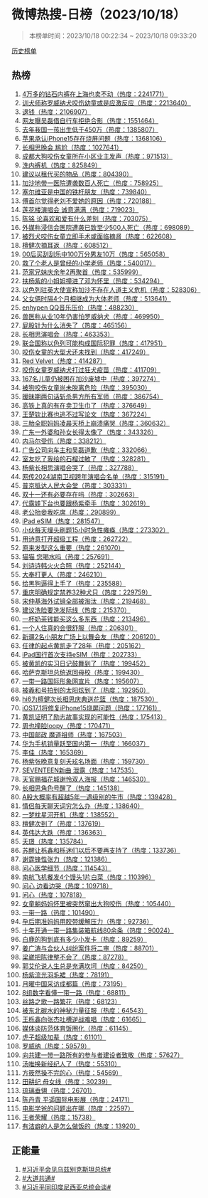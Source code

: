 <h1>
微博热搜-日榜（2023/10/18）
</h1>
<blockquote>
<p>
本榜单时间：2023/10/18 00:22:34 ~ 2023/10/18 09:33:20
</p>
</blockquote>
<p>
<a href="https://github.com/daifee/weibo-hot-search/tree/main/archives/daily">历史榜单</a>
</p>
<h2>
热榜
</h2>
<ol>

<li>
<a href="https://s.weibo.com/weibo?q=%234%E4%B8%87%E5%A4%9A%E7%9A%84%E9%92%BB%E7%9F%B3%E5%86%85%E8%A3%A4%E5%9C%A8%E4%B8%8A%E6%B5%B7%E4%B9%9F%E5%8D%96%E4%B8%8D%E5%8A%A8%23" target="weibo">
4万多的钻石内裤在上海也卖不动（热度：2241771）
</a>
</li>

<li>
<a href="https://s.weibo.com/weibo?q=%23%E8%AE%AD%E7%8A%AC%E5%B8%88%E7%A7%B0%E7%BD%97%E5%A8%81%E7%BA%B3%E7%8A%AC%E5%92%AC%E4%BC%A4%E5%B9%BC%E7%AB%A5%E6%88%96%E6%98%AF%E5%BA%94%E6%BF%80%E5%8F%8D%E5%BA%94%23" target="weibo">
训犬师称罗威纳犬咬伤幼童或是应激反应（热度：2213640）
</a>
</li>

<li>
<a href="https://s.weibo.com/weibo?q=%23%E9%80%80%E9%92%B1%23" target="weibo">
退钱（热度：2106907）
</a>
</li>

<li>
<a href="https://s.weibo.com/weibo?q=%23%E7%BD%91%E5%8F%8B%E6%9B%9D%E5%90%B4%E7%A3%8A%E5%80%9F%E8%87%AA%E8%A1%8C%E8%BD%A6%E6%8B%92%E7%BB%9D%E5%90%88%E5%BD%B1%23" target="weibo">
网友曝吴磊借自行车拒绝合影（热度：1551464）
</a>
</li>

<li>
<a href="https://s.weibo.com/weibo?q=%23%E5%8E%BB%E5%B9%B4%E6%88%91%E5%9B%BD%E4%B8%80%E5%AD%A9%E5%87%BA%E7%94%9F%E4%BD%8E%E4%BA%8E450%E4%B8%87%23" target="weibo">
去年我国一孩出生低于450万（热度：1385807）
</a>
</li>

<li>
<a href="https://s.weibo.com/weibo?q=%23%E8%8B%B9%E6%9E%9C%E6%89%BF%E8%AE%A4iPhone15%E5%AD%98%E5%9C%A8%E7%83%A7%E5%B1%8F%E9%97%AE%E9%A2%98%23" target="weibo">
苹果承认iPhone15存在烧屏问题（热度：1368106）
</a>
</li>

<li>
<a href="https://s.weibo.com/weibo?q=%23%E9%95%BF%E7%9B%B8%E6%80%9D%E6%99%9A%E4%BC%9A%20%E5%B0%B4%E5%B0%AC%23" target="weibo">
长相思晚会 尴尬（热度：1027641）
</a>
</li>

<li>
<a href="https://s.weibo.com/weibo?q=%23%E6%88%90%E9%83%BD%E5%A4%A7%E7%8B%97%E5%92%AC%E4%BC%A4%E5%A5%B3%E7%AB%A5%E6%89%80%E5%9C%A8%E5%B0%8F%E5%8C%BA%E4%B8%9A%E4%B8%BB%E5%8F%91%E5%A3%B0%23" target="weibo">
成都大狗咬伤女童所在小区业主发声（热度：971513）
</a>
</li>

<li>
<a href="https://s.weibo.com/weibo?q=%23%E6%B4%97%E5%86%85%E8%A3%A4%E6%9C%BA%23" target="weibo">
洗内裤机（热度：825849）
</a>
</li>

<li>
<a href="https://s.weibo.com/weibo?q=%23%E5%BB%BA%E8%AE%AE%E4%BB%A5%E7%A7%9F%E4%BB%A3%E4%B9%B0%E7%9A%84%E7%89%A9%E5%93%81%23" target="weibo">
建议以租代买的物品（热度：804390）
</a>
</li>

<li>
<a href="https://s.weibo.com/weibo?q=%23%E5%8A%A0%E6%B2%99%E5%9C%B0%E5%B8%A6%E4%B8%80%E5%8C%BB%E9%99%A2%E9%81%AD%E8%A2%AD%E6%95%B0%E7%99%BE%E4%BA%BA%E6%AD%BB%E4%BA%A1%23" target="weibo">
加沙地带一医院遭袭数百人死亡（热度：758925）
</a>
</li>

<li>
<a href="https://s.weibo.com/weibo?q=%23%E5%A1%9E%E5%B0%94%E7%BB%B4%E4%BA%9A%E6%98%AF%E4%B8%AD%E5%9B%BD%E7%9A%84%E9%93%81%E6%9D%86%E6%9C%8B%E5%8F%8B%23" target="weibo">
塞尔维亚是中国的铁杆朋友（热度：739840）
</a>
</li>

<li>
<a href="https://s.weibo.com/weibo?q=%23%E5%82%85%E9%A6%96%E5%B0%94%E8%A7%89%E5%BE%97%E8%80%81%E5%88%98%E4%B8%8D%E7%88%B1%E5%A5%B9%E7%9A%84%E5%8E%9F%E5%9B%A0%23" target="weibo">
傅首尔觉得老刘不爱她的原因（热度：720188）
</a>
</li>

<li>
<a href="https://s.weibo.com/weibo?q=%23%E8%8E%B2%E8%8A%B1%E6%A5%BC%E6%BC%94%E5%94%B1%E4%BC%9A%20%E8%AF%9A%E6%84%8F%E6%BB%A1%E6%BB%A1%23" target="weibo">
莲花楼演唱会 诚意满满（热度：719023）
</a>
</li>

<li>
<a href="https://s.weibo.com/weibo?q=%23%E9%99%88%E9%93%AD%20%E8%AE%BA%E5%96%9C%E6%AC%A2%E5%92%8C%E7%88%B1%E6%9C%89%E4%BB%80%E4%B9%88%E5%B7%AE%E5%88%AB%23" target="weibo">
陈铭 论喜欢和爱有什么差别（热度：703075）
</a>
</li>

<li>
<a href="https://s.weibo.com/weibo?q=%23%E5%A4%96%E5%AA%92%E7%A7%B0%E6%B5%B8%E4%BF%A1%E4%BC%9A%E5%8C%BB%E9%99%A2%E9%81%AD%E8%A2%AD%E5%B7%B2%E8%87%B4%E8%87%B3%E5%B0%91500%E4%BA%BA%E6%AD%BB%E4%BA%A1%23" target="weibo">
外媒称浸信会医院遭袭已致至少500人死亡（热度：698089）
</a>
</li>

<li>
<a href="https://s.weibo.com/weibo?q=%23%E8%A2%AB%E7%83%88%E7%8A%AC%E5%92%AC%E4%BC%A4%E5%A5%B3%E7%AB%A5%E7%AB%8B%E5%8D%B3%E6%89%8B%E6%9C%AF%E6%88%96%E9%9D%A2%E4%B8%B4%E6%91%98%E8%82%BE%23" target="weibo">
被烈犬咬伤女童立即手术或面临摘肾（热度：622608）
</a>
</li>

<li>
<a href="https://s.weibo.com/weibo?q=%23%E6%AA%80%E5%81%A5%E6%AC%A1%E6%91%98%E8%80%B3%E8%BF%94%23" target="weibo">
檀健次摘耳返（热度：608512）
</a>
</li>

<li>
<a href="https://s.weibo.com/weibo?q=%2300%E5%90%8E%E4%B9%B0%E5%88%AE%E5%88%AE%E4%B9%90%E4%B8%AD100%E4%B8%87%E5%88%86%E7%94%B7%E5%8F%8B10%E4%B8%87%23" target="weibo">
00后买刮刮乐中100万分男友10万（热度：565058）
</a>
</li>

<li>
<a href="https://s.weibo.com/weibo?q=%23%E6%95%91%E4%BA%86%E4%B8%AA%E8%80%81%E4%BA%BA%E6%98%AF%E6%9B%BE%E7%BB%8F%E7%9A%84%E5%B0%8F%E5%AD%A6%E8%80%81%E5%B8%88%23" target="weibo">
救了个老人是曾经的小学老师（热度：540017）
</a>
</li>

<li>
<a href="https://s.weibo.com/weibo?q=%23%E8%8C%83%E5%AE%B6%E5%85%84%E5%A6%B9%E5%BA%86%E4%BD%99%E5%B9%B42%E5%86%8D%E8%81%9A%E9%A6%96%23" target="weibo">
范家兄妹庆余年2再聚首（热度：535999）
</a>
</li>

<li>
<a href="https://s.weibo.com/weibo?q=%23%E6%89%B6%E6%9D%A8%E7%B4%AB%E7%9A%84%E5%B0%8F%E5%A7%90%E5%A7%90%E6%92%9E%E8%BF%9B%E4%BA%86%E9%82%93%E4%B8%BA%E6%80%80%E9%87%8C%23" target="weibo">
扶杨紫的小姐姐撞进了邓为怀里（热度：534294）
</a>
</li>

<li>
<a href="https://s.weibo.com/weibo?q=%23%E4%BB%A5%E8%89%B2%E5%88%97%E9%A9%BB%E8%8B%B1%E5%A4%A7%E4%BD%BF%E5%AE%A3%E7%A7%B0%E5%8A%A0%E6%B2%99%E4%B8%8D%E5%AD%98%E5%9C%A8%E4%BA%BA%E9%81%93%E4%B8%BB%E4%B9%89%E5%8D%B1%E6%9C%BA%23" target="weibo">
以色列驻英大使宣称加沙不存在人道主义危机（热度：528306）
</a>
</li>

<li>
<a href="https://s.weibo.com/weibo?q=%23%E7%88%B6%E5%A5%B3%E4%BF%A9%E6%97%B6%E9%9A%944%E4%B8%AA%E6%9C%88%E7%9B%B8%E7%BB%A7%E6%88%90%E4%B8%BA%E5%A4%A7%E4%BD%93%E8%80%81%E5%B8%88%23" target="weibo">
父女俩时隔4个月相继成为大体老师（热度：513641）
</a>
</li>

<li>
<a href="https://s.weibo.com/weibo?q=%23enhypen%20QQ%E9%9F%B3%E4%B9%90%E5%8E%8B%E4%BB%B7%23" target="weibo">
enhypen QQ音乐压价（热度：488230）
</a>
</li>

<li>
<a href="https://s.weibo.com/weibo?q=%23%E5%85%BD%E5%8C%BB%E7%A7%B0%E4%BB%8E%E4%B8%9A10%E5%B9%B4%E4%BB%8D%E5%AE%B3%E6%80%95%E7%BD%97%E5%A8%81%E7%BA%B3%E7%8A%AC%23" target="weibo">
兽医称从业10年仍害怕罗威纳犬（热度：469950）
</a>
</li>

<li>
<a href="https://s.weibo.com/weibo?q=%23%E5%B1%81%E8%82%A1%E9%92%88%E4%B8%BA%E4%BB%80%E4%B9%88%E6%B6%88%E5%A4%B1%E4%BA%86%23" target="weibo">
屁股针为什么消失了（热度：465156）
</a>
</li>

<li>
<a href="https://s.weibo.com/weibo?q=%23%E9%95%BF%E7%9B%B8%E6%80%9D%E6%BC%94%E5%94%B1%E4%BC%9A%23" target="weibo">
长相思演唱会（热度：463353）
</a>
</li>

<li>
<a href="https://s.weibo.com/weibo?q=%23%E8%81%94%E5%90%88%E5%9B%BD%E7%A7%B0%E4%BB%A5%E8%89%B2%E5%88%97%E5%8F%AF%E8%83%BD%E6%9E%84%E6%88%90%E5%9B%BD%E9%99%85%E7%8A%AF%E7%BD%AA%23" target="weibo">
联合国称以色列可能构成国际犯罪（热度：417951）
</a>
</li>

<li>
<a href="https://s.weibo.com/weibo?q=%23%E5%92%AC%E4%BC%A4%E5%A5%B3%E7%AB%A5%E7%9A%84%E5%A4%A7%E5%9E%8B%E7%8A%AC%E8%BF%98%E6%9C%AA%E6%89%BE%E5%88%B0%23" target="weibo">
咬伤女童的大型犬还未找到（热度：417249）
</a>
</li>

<li>
<a href="https://s.weibo.com/weibo?q=%23Red%20Velvet%23" target="weibo">
Red Velvet（热度：414287）
</a>
</li>

<li>
<a href="https://s.weibo.com/weibo?q=%23%E5%92%AC%E4%BC%A4%E5%A5%B3%E7%AB%A5%E7%BD%97%E5%A8%81%E7%BA%B3%E7%8A%AC%E6%89%93%E8%BF%87%E7%8B%82%E7%8A%AC%E7%96%AB%E8%8B%97%23" target="weibo">
咬伤女童罗威纳犬打过狂犬疫苗（热度：411709）
</a>
</li>

<li>
<a href="https://s.weibo.com/weibo?q=%23167%E5%90%8D%E5%84%BF%E7%AB%A5%E4%BB%8D%E8%A2%AB%E5%9B%B0%E5%9C%A8%E5%8A%A0%E6%B2%99%E5%BA%9F%E5%A2%9F%E4%B8%AD%23" target="weibo">
167名儿童仍被困在加沙废墟中（热度：397274）
</a>
</li>

<li>
<a href="https://s.weibo.com/weibo?q=%23%E8%A2%AB%E7%8B%97%E5%92%AC%E4%BC%A4%E5%A5%B3%E7%AB%A5%E5%B0%9A%E6%9C%AA%E8%84%B1%E7%A6%BB%E5%8D%B1%E9%99%A9%23" target="weibo">
被狗咬伤女童尚未脱离危险（热度：395030）
</a>
</li>

<li>
<a href="https://s.weibo.com/weibo?q=%23%E6%9A%A7%E6%98%A7%E6%9C%9F%E4%B8%A4%E5%8F%A5%E8%AF%9D%E6%96%A9%E6%9D%80%E7%94%B7%E6%96%B9%E6%89%80%E6%9C%89%E5%86%9B%E5%B8%88%23" target="weibo">
暧昧期两句话斩杀男方所有军师（热度：386754）
</a>
</li>

<li>
<a href="https://s.weibo.com/weibo?q=%23%E9%AB%98%E9%93%81%E4%B8%8A%E7%9C%9F%E7%9A%84%E6%9C%89%E5%9C%A8%E5%8D%96%E5%8D%AB%E7%94%9F%E5%B7%BE%E4%BA%86%23" target="weibo">
高铁上真的有在卖卫生巾了（热度：376649）
</a>
</li>

<li>
<a href="https://s.weibo.com/weibo?q=%23%E7%8E%8B%E6%A5%9A%E9%92%A6%E6%AF%94%E8%B5%9B%E4%B9%9F%E9%80%83%E4%B8%8D%E8%BF%87%E5%86%99%E8%AE%BA%E6%96%87%23" target="weibo">
王楚钦比赛也逃不过写论文（热度：367224）
</a>
</li>

<li>
<a href="https://s.weibo.com/weibo?q=%23%E4%B8%89%E8%83%8E%E5%85%A8%E8%81%8C%E5%A6%88%E5%A6%88%E5%87%8C%E6%99%A8%E5%A4%A9%E6%A1%A5%E4%B8%8A%E5%B4%A9%E6%BA%83%E7%97%9B%E5%93%AD%23" target="weibo">
三胎全职妈妈凌晨天桥上崩溃痛哭（热度：360632）
</a>
</li>

<li>
<a href="https://s.weibo.com/weibo?q=%23%E5%B9%BF%E4%B8%9C%E4%B8%80%E5%A4%96%E5%A9%86%E5%92%8C%E5%AD%99%E5%A5%B3%E9%95%BF%E5%BE%97%E5%A4%AA%E5%83%8F%E4%BA%86%23" target="weibo">
广东一外婆和孙女长得太像了（热度：343326）
</a>
</li>

<li>
<a href="https://s.weibo.com/weibo?q=%23%E5%86%85%E9%A9%AC%E5%B0%94%E5%8F%97%E4%BC%A4%23" target="weibo">
内马尔受伤（热度：338212）
</a>
</li>

<li>
<a href="https://s.weibo.com/weibo?q=%23%E5%B9%BF%E5%91%8A%E5%85%AC%E5%8F%B8%E5%90%91%E8%BD%A6%E4%B8%BB%E5%92%8C%E5%90%B4%E7%A3%8A%E9%81%93%E6%AD%89%23" target="weibo">
广告公司向车主和吴磊道歉（热度：332066）
</a>
</li>

<li>
<a href="https://s.weibo.com/weibo?q=%23%E5%AE%A4%E5%8F%8B%E5%90%83%E4%BA%86%E6%88%91%E7%BB%99%E7%9A%84%E7%9F%B3%E6%A6%B4%E8%BF%87%E6%95%8F%E4%BA%86%23" target="weibo">
室友吃了我给的石榴过敏了（热度：328281）
</a>
</li>

<li>
<a href="https://s.weibo.com/weibo?q=%23%E6%9D%A8%E7%B4%AB%E9%95%BF%E7%9B%B8%E6%80%9D%E6%BC%94%E5%94%B1%E4%BC%9A%E5%93%AD%E4%BA%86%23" target="weibo">
杨紫长相思演唱会哭了（热度：327788）
</a>
</li>

<li>
<a href="https://s.weibo.com/weibo?q=%23%E7%BD%91%E4%BC%A02024%E6%B9%96%E5%8D%97%E5%8D%AB%E8%A7%86%E8%B7%A8%E5%B9%B4%E6%BC%94%E5%94%B1%E4%BC%9A%E5%90%8D%E5%8D%95%23" target="weibo">
网传2024湖南卫视跨年演唱会名单（热度：315191）
</a>
</li>

<li>
<a href="https://s.weibo.com/weibo?q=%23%E6%99%AE%E4%BA%AC%E6%8A%B5%E8%BE%BE%E4%BA%BA%E6%B0%91%E5%A4%A7%E4%BC%9A%E5%A0%82%23" target="weibo">
普京抵达人民大会堂（热度：303331）
</a>
</li>

<li>
<a href="https://s.weibo.com/weibo?q=%23%E5%8F%8C%E5%8D%81%E4%B8%80%E8%BF%98%E6%9C%89%E5%BF%85%E8%A6%81%E5%AD%98%E5%9C%A8%E5%90%97%23" target="weibo">
双十一还有必要存在吗（热度：302663）
</a>
</li>

<li>
<a href="https://s.weibo.com/weibo?q=%23%E4%BB%A3%E9%9C%B2%E5%A8%83%E4%B8%8B%E5%8F%B0%E4%B9%9F%E8%A6%81%E8%B7%9F%E6%9D%A8%E7%B4%AB%E7%89%B5%E6%89%8B%23" target="weibo">
代露娃下台也要跟杨紫牵手（热度：302619）
</a>
</li>

<li>
<a href="https://s.weibo.com/weibo?q=%23%E8%80%81%E5%85%AC%E6%8A%AC%E5%A6%BE%E6%88%91%E5%90%83%E5%B8%AD%23" target="weibo">
老公抬妾我吃席（热度：290899）
</a>
</li>

<li>
<a href="https://s.weibo.com/weibo?q=%23iPad%20eSIM%23" target="weibo">
iPad eSIM（热度：281547）
</a>
</li>

<li>
<a href="https://s.weibo.com/weibo?q=%23%E5%B0%8F%E4%BC%99%E6%AF%8F%E5%A4%A9%E5%9F%8B%E5%A4%B4%E5%88%B7%E9%A2%9815%E5%B0%8F%E6%97%B6%E6%80%A5%E6%80%A7%E7%98%AB%E7%97%AA%23" target="weibo">
小伙每天埋头刷题15小时急性瘫痪（热度：273302）
</a>
</li>

<li>
<a href="https://s.weibo.com/weibo?q=%23%E7%94%A8%E8%AF%97%E6%84%8F%E6%89%93%E5%BC%80%E8%B6%85%E7%BA%A7%E5%B7%A5%E7%A8%8B%23" target="weibo">
用诗意打开超级工程（热度：262722）
</a>
</li>

<li>
<a href="https://s.weibo.com/weibo?q=%23%E5%8E%9F%E6%9D%A5%E5%8F%91%E5%9E%8B%E8%BF%99%E4%B9%88%E9%87%8D%E8%A6%81%23" target="weibo">
原来发型这么重要（热度：261070）
</a>
</li>

<li>
<a href="https://s.weibo.com/weibo?q=%23%E7%8C%AB%E7%8C%AB%20%E6%82%A8%E5%96%9D%E6%B0%B4%E5%90%97%23" target="weibo">
猫猫 您喝水吗（热度：257691）
</a>
</li>

<li>
<a href="https://s.weibo.com/weibo?q=%23%E5%88%98%E8%AF%97%E8%AF%97%E9%9F%A9%E7%81%AB%E7%81%AB%E5%90%88%E7%85%A7%23" target="weibo">
刘诗诗韩火火合照（热度：252144）
</a>
</li>

<li>
<a href="https://s.weibo.com/weibo?q=%23%E5%A4%A7%E5%A5%89%E6%89%93%E6%9B%B4%E4%BA%BA%23" target="weibo">
大奉打更人（热度：246210）
</a>
</li>

<li>
<a href="https://s.weibo.com/weibo?q=%23%E7%BB%99%E9%BB%91%E7%8B%97%E9%80%BC%E5%BE%97%E4%B8%8A%E6%89%8B%E4%BA%86%23" target="weibo">
给黑狗逼得上手了（热度：235588）
</a>
</li>

<li>
<a href="https://s.weibo.com/weibo?q=%23%E9%87%8D%E5%BA%86%E6%98%8E%E7%A1%AE%E8%A7%84%E5%AE%9A%E7%A6%81%E5%85%BB32%E7%A7%8D%E7%8A%AC%E5%8F%AA%23" target="weibo">
重庆明确规定禁养32种犬只（热度：229759）
</a>
</li>

<li>
<a href="https://s.weibo.com/weibo?q=%23%E5%AE%8B%E4%BB%B2%E5%9F%BA%E6%B5%B7%E5%A4%96%E8%AF%95%E9%95%9C%E5%85%A8%E9%83%A8%E8%A2%AB%E6%B7%98%E6%B1%B0%23" target="weibo">
宋仲基海外试镜全部被淘汰（热度：219468）
</a>
</li>

<li>
<a href="https://s.weibo.com/weibo?q=%23%E5%BB%BA%E8%AE%AE%E6%B4%97%E8%84%B8%E8%A6%81%E6%B4%97%E5%8F%91%E9%99%85%E7%BA%BF%23" target="weibo">
建议洗脸要洗发际线（热度：215370）
</a>
</li>

<li>
<a href="https://s.weibo.com/weibo?q=%23%E4%B8%80%E6%9D%AF%E5%A5%B6%E8%8C%B6%E9%92%B1%E8%83%BD%E4%B9%B0%E8%BF%99%E4%B9%88%E5%A4%9A%E4%B8%9C%E8%A5%BF%23" target="weibo">
一杯奶茶钱能买这么多东西（热度：213496）
</a>
</li>

<li>
<a href="https://s.weibo.com/weibo?q=%23%E4%B8%80%E4%B8%AA%E4%BA%BA%E4%BD%8F%E7%9C%9F%E7%9A%84%E4%BC%9A%E5%BE%88%E8%88%92%E6%9C%8D%23" target="weibo">
一个人住真的会很舒服（热度：206301）
</a>
</li>

<li>
<a href="https://s.weibo.com/weibo?q=%23%E6%96%B0%E7%96%862%E5%90%8D%E5%B0%8F%E6%9C%8B%E5%8F%8B%E5%B9%BF%E5%9C%BA%E4%B8%8A%E4%BB%A5%E8%88%9E%E4%BC%9A%E5%8F%8B%23" target="weibo">
新疆2名小朋友广场上以舞会友（热度：206120）
</a>
</li>

<li>
<a href="https://s.weibo.com/weibo?q=%23%E4%BB%BB%E5%BE%8B%E7%9A%84%E8%B5%B7%E7%82%B9%E9%BB%84%E5%87%AF%E8%B5%B0%E4%BA%8628%E5%B9%B4%23" target="weibo">
任律的起点黄凯走了28年（热度：205162）
</a>
</li>

<li>
<a href="https://s.weibo.com/weibo?q=%23iPad%E5%9B%BD%E8%A1%8C%E9%A6%96%E6%AC%A1%E6%94%AF%E6%8C%81eSIM%23" target="weibo">
iPad国行首次支持eSIM（热度：202733）
</a>
</li>

<li>
<a href="https://s.weibo.com/weibo?q=%23%E8%A2%AB%E9%BB%84%E5%87%AF%E7%9A%84%E5%AE%9E%E4%B9%A0%E6%97%A5%E8%AE%B0%E9%BC%93%E8%88%9E%E5%88%B0%E4%BA%86%23" target="weibo">
被黄凯的实习日记鼓舞到了（热度：199452）
</a>
</li>

<li>
<a href="https://s.weibo.com/weibo?q=%23%E5%93%88%E8%90%A8%E5%85%8B%E6%96%AF%E5%9D%A6%E6%80%BB%E7%BB%9F%E8%BF%94%E5%9B%9E%E6%AF%8D%E6%A0%A1%23" target="weibo">
哈萨克斯坦总统返回母校（热度：199430）
</a>
</li>

<li>
<a href="https://s.weibo.com/weibo?q=%23%E4%B8%80%E5%B8%A6%E4%B8%80%E8%B7%AF%E5%9B%BD%E9%99%85%E5%BD%A2%E8%B1%A1%E7%BD%91%E5%AE%A3%E7%89%87%23" target="weibo">
一带一路国际形象网宣片（热度：195607）
</a>
</li>

<li>
<a href="https://s.weibo.com/weibo?q=%23%E8%A2%AB%E7%BE%B2%E5%92%8C%E5%8F%B7%E6%8B%8D%E5%88%B0%E7%9A%84%E5%A4%AA%E9%98%B3%E7%82%AB%E5%88%B0%E4%BA%86%23" target="weibo">
被羲和号拍到的太阳炫到了（热度：192950）
</a>
</li>

<li>
<a href="https://s.weibo.com/weibo?q=%23hi6%E4%B8%BA%E6%AA%80%E5%81%A5%E6%AC%A1%E9%95%BF%E7%9B%B8%E6%80%9D%E5%BA%86%E5%85%B8%E9%80%81%E8%8A%B1%E7%AF%AE%23" target="weibo">
hi6为檀健次长相思庆典送花篮（热度：187530）
</a>
</li>

<li>
<a href="https://s.weibo.com/weibo?q=%23iOS17.1%E5%B0%86%E4%BF%AE%E5%A4%8DiPhone15%E7%83%A7%E5%B1%8F%E9%97%AE%E9%A2%98%23" target="weibo">
iOS17.1将修复iPhone15烧屏问题（热度：177161）
</a>
</li>

<li>
<a href="https://s.weibo.com/weibo?q=%23%E9%BB%84%E5%87%AF%E8%AF%81%E6%98%8E%E4%BA%86%E5%8A%B1%E5%BF%97%E6%95%85%E4%BA%8B%E5%AE%9E%E7%8E%B0%E7%9A%84%E5%8F%AF%E8%83%BD%E6%80%A7%23" target="weibo">
黄凯证明了励志故事实现的可能性（热度：175413）
</a>
</li>

<li>
<a href="https://s.weibo.com/weibo?q=%23%E5%91%A8%E4%B9%9F%E6%92%9E%E8%84%B8loopy%23" target="weibo">
周也撞脸loopy（热度：170471）
</a>
</li>

<li>
<a href="https://s.weibo.com/weibo?q=%23%E4%B8%AD%E5%9B%BD%E9%82%AE%E6%94%BF%20%E9%AD%94%E9%81%93%E7%A5%96%E5%B8%88%23" target="weibo">
中国邮政 魔道祖师（热度：167503）
</a>
</li>

<li>
<a href="https://s.weibo.com/weibo?q=%23%E5%8D%8E%E4%B8%BA%E6%89%8B%E6%9C%BA%E9%94%80%E9%87%8F%E8%B7%83%E8%87%B3%E5%9B%BD%E5%86%85%E7%AC%AC%E4%B8%80%23" target="weibo">
华为手机销量跃至国内第一（热度：166037）
</a>
</li>

<li>
<a href="https://s.weibo.com/weibo?q=%23%E6%9D%8E%E4%BD%B3%23" target="weibo">
李佳（热度：165369）
</a>
</li>

<li>
<a href="https://s.weibo.com/weibo?q=%23%E6%9D%A8%E7%B4%AB%E5%BC%A0%E6%99%9A%E6%84%8F%E5%A4%8D%E5%88%BB%E5%A4%AD%E7%8E%B9%E5%90%8D%E5%9C%BA%E9%9D%A2%23" target="weibo">
杨紫张晚意复刻夭玹名场面（热度：159730）
</a>
</li>

<li>
<a href="https://s.weibo.com/weibo?q=%23SEVENTEEN%E6%96%B0%E6%9B%B2%20%E6%B3%84%E9%9C%B2%23" target="weibo">
SEVENTEEN新曲 泄露（热度：147535）
</a>
</li>

<li>
<a href="https://s.weibo.com/weibo?q=%23%E5%A4%A9%E5%AE%98%E8%B5%90%E7%A6%8F%E8%8A%B1%E5%9F%8E%E8%B0%A2%E6%80%9C%E5%8F%8C%E4%BA%BA%E6%B5%B7%E6%8A%A5%23" target="weibo">
天官赐福花城谢怜双人海报（热度：146530）
</a>
</li>

<li>
<a href="https://s.weibo.com/weibo?q=%23%E9%95%BF%E7%9B%B8%E6%80%9D%E8%A7%92%E8%89%B2%E5%8F%B7%E9%86%92%E4%BA%86%23" target="weibo">
长相思角色号醒了（热度：145138）
</a>
</li>

<li>
<a href="https://s.weibo.com/weibo?q=%23A%E8%82%A1%E5%A4%A7%E6%A6%82%E7%8E%87%E6%9C%89%E8%B6%85%E8%B6%8A5%E5%B9%B4%E4%B8%80%E9%81%87%E7%BA%A7%E5%88%AB%E7%9A%84%E7%89%9B%E5%B8%82%23" target="weibo">
A股大概率有超越5年一遇级别的牛市（热度：139428）
</a>
</li>

<li>
<a href="https://s.weibo.com/weibo?q=%23%E6%83%85%E4%BE%A3%E6%AF%8F%E5%A4%A9%E8%81%8A%E5%A4%A9%E8%AF%8D%E7%A9%B7%E6%80%8E%E4%B9%88%E5%8A%9E%23" target="weibo">
情侣每天聊天词穷怎么办（热度：138640）
</a>
</li>

<li>
<a href="https://s.weibo.com/weibo?q=%23%E4%B8%80%E6%A2%A6%E6%9E%95%E6%98%9F%E6%B2%B3%E5%BC%80%E6%9C%BA%23" target="weibo">
一梦枕星河开机（热度：138552）
</a>
</li>

<li>
<a href="https://s.weibo.com/weibo?q=%23%E6%AA%80%E5%81%A5%E6%AC%A1%E5%88%B0%E4%BA%86%23" target="weibo">
檀健次到了（热度：137619）
</a>
</li>

<li>
<a href="https://s.weibo.com/weibo?q=%23%E8%8B%B1%E4%BC%9F%E8%BE%BE%E5%A4%A7%E8%B7%8C%23" target="weibo">
英伟达大跌（热度：136363）
</a>
</li>

<li>
<a href="https://s.weibo.com/weibo?q=%23%E5%A4%AD%E7%92%9F%23" target="weibo">
夭璟（热度：135784）
</a>
</li>

<li>
<a href="https://s.weibo.com/weibo?q=%23%E8%8B%8F%E9%86%92%E8%AE%A9%E6%A0%8E%E9%91%AB%E5%92%8C%E6%A0%8E%E8%BF%B7%E4%BB%AC%E4%BB%A5%E5%90%8E%E4%B8%8D%E8%A6%81%E5%86%8D%E6%94%AF%E6%8C%81%E4%BA%86%23" target="weibo">
苏醒让栎鑫和栎迷们以后不要再支持了（热度：133736）
</a>
</li>

<li>
<a href="https://s.weibo.com/weibo?q=%23%E8%B0%A2%E9%9C%86%E9%94%8B%E6%80%A7%E5%BC%A0%E5%8A%9B%23" target="weibo">
谢霆锋性张力（热度：121386）
</a>
</li>

<li>
<a href="https://s.weibo.com/weibo?q=%23%E9%97%AE%E5%BF%83%E5%8C%BB%E5%AD%A6%E7%BB%86%E8%8A%82%23" target="weibo">
问心医学细节（热度：114543）
</a>
</li>

<li>
<a href="https://s.weibo.com/weibo?q=%23%E5%8D%97%E8%88%AA%E9%A3%9E%E6%9C%BA%E9%A4%90%E5%8F%914%E4%B8%AA%E9%A6%92%E5%A4%B41%E7%89%87%E7%99%BD%E8%8F%9C%23" target="weibo">
南航飞机餐发4个馒头1片白菜（热度：110396）
</a>
</li>

<li>
<a href="https://s.weibo.com/weibo?q=%23%E9%97%AE%E5%BF%83%20%E8%BE%B9%E7%9C%8B%E8%BE%B9%E5%93%AD%23" target="weibo">
问心 边看边哭（热度：109718）
</a>
</li>

<li>
<a href="https://s.weibo.com/weibo?q=%23%E9%97%AE%E5%BF%83%23" target="weibo">
问心（热度：107818）
</a>
</li>

<li>
<a href="https://s.weibo.com/weibo?q=%23%E5%A5%B3%E7%AB%A5%E8%BA%BA%E5%A6%88%E5%A6%88%E6%80%80%E9%87%8C%E8%A2%AB%E7%AA%81%E7%84%B6%E7%AA%9C%E5%87%BA%E5%A4%A7%E7%8B%97%E5%92%AC%E4%BC%A4%23" target="weibo">
女童躺妈妈怀里被突然窜出大狗咬伤（热度：105440）
</a>
</li>

<li>
<a href="https://s.weibo.com/weibo?q=%23%E4%B8%80%E5%B8%A6%E4%B8%80%E8%B7%AF%23" target="weibo">
一带一路（热度：101490）
</a>
</li>

<li>
<a href="https://s.weibo.com/weibo?q=%23%E5%AD%95%E5%90%8E%E6%9C%9F%E5%87%86%E5%A6%88%E5%A6%88%E7%94%A8%E8%83%B6%E5%B8%A6%E7%BC%93%E8%A7%A3%E5%8E%8B%E5%8A%9B%23" target="weibo">
孕后期准妈妈用胶带缓解压力（热度：92736）
</a>
</li>

<li>
<a href="https://s.weibo.com/weibo?q=%23%E5%8D%81%E5%B9%B4%E5%BC%80%E9%80%9A%E4%B8%80%E5%B8%A6%E4%B8%80%E8%B7%AF%E9%9B%86%E8%A3%85%E7%AE%B1%E8%88%AA%E7%BA%BF80%E4%BD%99%E6%9D%A1%23" target="weibo">
十年开通一带一路集装箱航线80余条（热度：90024）
</a>
</li>

<li>
<a href="https://s.weibo.com/weibo?q=%23%E7%99%BD%E9%B9%BF%E7%9A%84%E7%8B%97%E5%88%B0%E5%BA%95%E6%9C%89%E5%A4%9A%E5%B0%91%E5%B0%8F%E5%8F%91%E5%8D%A1%23" target="weibo">
白鹿的狗到底有多少小发卡（热度：89259）
</a>
</li>

<li>
<a href="https://s.weibo.com/weibo?q=%23%E5%A7%9C%E5%B9%BF%E6%B6%9B%E4%B8%8E%E5%90%88%E4%BC%99%E4%BA%BA%E7%BA%A0%E7%BA%B7%E6%A1%88%E4%BB%B6%E5%B0%86%E4%BA%8C%E5%AE%A1%23" target="weibo">
姜广涛与合伙人纠纷案件将二审（热度：88701）
</a>
</li>

<li>
<a href="https://s.weibo.com/weibo?q=%23%E6%A2%81%E5%B4%B4%E6%8A%8A%E9%99%88%E5%BE%8B%E6%95%B4%E4%B8%8D%E4%BC%9A%E4%BA%86%23" target="weibo">
梁崴把陈律整不会了（热度：87278）
</a>
</li>

<li>
<a href="https://s.weibo.com/weibo?q=%23%E9%83%AD%E8%89%BE%E4%BC%A6%E8%AF%B4%E4%BA%BA%E7%94%9F%E6%80%BB%E6%98%AF%E5%85%85%E6%BB%A1%E5%9D%8E%E5%9D%B7%23" target="weibo">
郭艾伦说人生总是充满坎坷（热度：84250）
</a>
</li>

<li>
<a href="https://s.weibo.com/weibo?q=%23%E6%9D%A8%E7%B4%AB%E6%B5%81%E5%85%89%E7%BE%BD%E6%AF%9B%E8%A3%99%23" target="weibo">
杨紫流光羽毛裙（热度：78191）
</a>
</li>

<li>
<a href="https://s.weibo.com/weibo?q=%23%E6%9C%88%E6%9B%9C%E4%B8%AD%E5%9B%BD%E9%87%87%E8%AE%BF%E6%88%90%E9%83%BD%E7%AF%87%23" target="weibo">
月曜中国采访成都篇（热度：73195）
</a>
</li>

<li>
<a href="https://s.weibo.com/weibo?q=%238%E7%BB%84%E6%95%B0%E5%AD%97%E7%9C%8B%E6%87%82%E4%B8%80%E5%B8%A6%E4%B8%80%E8%B7%AF%23" target="weibo">
8组数字看懂一带一路（热度：68811）
</a>
</li>

<li>
<a href="https://s.weibo.com/weibo?q=%23%E4%B8%9D%E8%B7%AF%E4%B9%8B%E6%AD%8C%E4%B8%80%E8%B7%AF%E7%B9%81%E8%8A%B1%23" target="weibo">
丝路之歌一路繁花（热度：68123）
</a>
</li>

<li>
<a href="https://s.weibo.com/weibo?q=%23%E8%A2%AB%E4%B8%9C%E5%8C%97%E7%A2%B3%E6%B0%B4%E7%9A%84%E7%A5%9E%E7%A7%98%E5%8A%9B%E9%87%8F%E5%BE%81%E6%9C%8D%23" target="weibo">
被东北碳水的神秘力量征服（热度：64543）
</a>
</li>

<li>
<a href="https://s.weibo.com/weibo?q=%23%E7%8E%8B%E6%A0%8E%E9%91%AB%E5%90%91%E5%BC%A0%E6%9D%B0%E5%90%90%E6%A7%BD%E9%80%86%E6%88%98%E9%9A%BE%E5%94%B1%23" target="weibo">
王栎鑫向张杰吐槽逆战难唱（热度：61665）
</a>
</li>

<li>
<a href="https://s.weibo.com/weibo?q=%23%E5%AA%92%E4%BD%93%E8%B0%88%E9%98%B2%E8%8C%83%E4%BD%93%E8%82%B2%E9%A5%AD%E5%9C%88%E5%8C%96%23" target="weibo">
媒体谈防范体育饭圈化（热度：61145）
</a>
</li>

<li>
<a href="https://s.weibo.com/weibo?q=%23%E8%99%8E%E5%AD%90%E8%B6%85%E7%BA%A7%E5%8A%A0%E8%BE%88%23" target="weibo">
虎子超级加辈（热度：61101）
</a>
</li>

<li>
<a href="https://s.weibo.com/weibo?q=%23%E7%BD%97%E5%A8%81%E7%BA%B3%23" target="weibo">
罗威纳（热度：59579）
</a>
</li>

<li>
<a href="https://s.weibo.com/weibo?q=%23%E5%90%91%E5%85%B1%E5%BB%BA%E4%B8%80%E5%B8%A6%E4%B8%80%E8%B7%AF%E6%89%80%E6%9C%89%E7%9A%84%E5%8F%82%E4%B8%8E%E8%80%85%E5%BB%BA%E8%AE%BE%E8%80%85%E8%87%B4%E6%95%AC%23" target="weibo">
向共建一带一路所有的参与者建设者致敬（热度：57627）
</a>
</li>

<li>
<a href="https://s.weibo.com/weibo?q=%23%E6%B1%A4%E5%94%AF%E6%8D%A2%E6%96%B0%E7%BB%8F%E7%BA%AA%E4%BA%BA%E4%BA%86%23" target="weibo">
汤唯换新经纪人了（热度：55310）
</a>
</li>

<li>
<a href="https://s.weibo.com/weibo?q=%23%E6%96%B9%E7%AD%B1%E7%84%B6%E6%93%8D%E4%B8%8D%E5%AE%8C%E7%9A%84%E5%BF%83%23" target="weibo">
方筱然操不完的心（热度：54569）
</a>
</li>

<li>
<a href="https://s.weibo.com/weibo?q=%23%E7%94%B0%E8%80%95%E7%BA%AA%20%E6%AF%8D%E5%A5%B3%E7%BA%BF%23" target="weibo">
田耕纪 母女线（热度：30239）
</a>
</li>

<li>
<a href="https://s.weibo.com/weibo?q=%23%E7%90%89%E7%92%83%E5%9E%82%E7%BF%8E%23" target="weibo">
琉璃垂翎（热度：26701）
</a>
</li>

<li>
<a href="https://s.weibo.com/weibo?q=%23%E9%99%88%E4%B8%B9%E9%9D%92%20%E5%B9%B3%E9%81%A5%E5%9B%BD%E9%99%85%E7%94%B5%E5%BD%B1%E5%B1%95%23" target="weibo">
陈丹青 平遥国际电影展（热度：24171）
</a>
</li>

<li>
<a href="https://s.weibo.com/weibo?q=%23%E7%94%B5%E5%BD%B1%E5%AD%A6%E7%88%B8%E7%9A%84%E9%97%AE%E9%A2%98%E5%87%BA%E5%9C%A8%E5%93%AA%23" target="weibo">
电影学爸的问题出在哪（热度：22597）
</a>
</li>

<li>
<a href="https://s.weibo.com/weibo?q=%23%E7%8E%8B%E8%80%85%E8%8D%A3%E8%80%80%23" target="weibo">
王者荣耀（热度：15738）
</a>
</li>

<li>
<a href="https://s.weibo.com/weibo?q=%23%E6%9C%89%E6%B4%81%E7%99%96%E7%9A%84%E4%BA%BA%E6%98%AF%E6%80%8E%E4%B9%88%E5%81%9A%E9%A5%AD%E7%9A%84%23" target="weibo">
有洁癖的人是怎么做饭的（热度：13920）
</a>
</li>

</ol>
<h2>
正能量
</h2>
<ol>

<li>
<a href="https://s.weibo.com/weibo?q=%23%23%E4%B9%A0%E8%BF%91%E5%B9%B3%E4%BC%9A%E8%A7%81%E4%B9%8C%E5%85%B9%E5%88%AB%E5%85%8B%E6%96%AF%E5%9D%A6%E6%80%BB%E7%BB%9F%23%23" target="weibo">
#习近平会见乌兹别克斯坦总统#
</a>
</li>

<li>
<a href="https://s.weibo.com/weibo?q=%23%23%E5%A4%A7%E9%81%93%E5%85%B1%E9%80%9A%23%23" target="weibo">
#大道共通#
</a>
</li>

<li>
<a href="https://s.weibo.com/weibo?q=%23%23%E4%B9%A0%E8%BF%91%E5%B9%B3%E5%90%8C%E5%8D%B0%E5%BA%A6%E5%B0%BC%E8%A5%BF%E4%BA%9A%E6%80%BB%E7%BB%9F%E4%BC%9A%E8%B0%88%23%23" target="weibo">
#习近平同印度尼西亚总统会谈#
</a>
</li>

</ol>